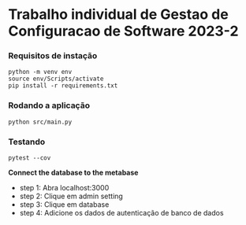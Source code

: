 # Trabalho individual de Gestao de Configuracao de Software 2023-2

### Requisitos de instação

```
python -m venv env
source env/Scripts/activate
pip install -r requirements.txt
```

### Rodando a aplicação

```
python src/main.py
```

### Testando

```
pytest --cov
```

**Connect the database to the metabase**

- step 1: Abra localhost:3000
- step 2: Clique em admin setting
- step 3: Clique em database
- step 4: Adicione os dados de autenticação de  banco de dados 